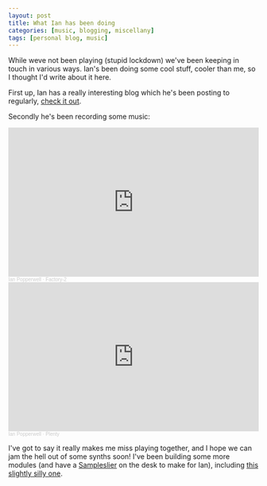 ```yaml
---
layout: post
title: What Ian has been doing
categories: [music, blogging, miscellany]
tags: [personal blog, music]
---
```


While weve not been playing (stupid lockdown) we've been keeping in touch in various ways. Ian's been doing some cool stuff, cooler than me, so I thought I'd write about it here.

First up, Ian has a really interesting blog which he's been posting to regularly, [check it out](https://unceasingechoes.blogspot.com/).

Secondly he's been recording some music:

<iframe width="100%" height="300" scrolling="no" frameborder="no" allow="autoplay" src="https://w.soundcloud.com/player/?url=https%3A//api.soundcloud.com/tracks/851120275&color=%23ff5500&auto_play=false&hide_related=false&show_comments=true&show_user=true&show_reposts=false&show_teaser=true&visual=true"></iframe><div style="font-size: 10px; color: #cccccc;line-break: anywhere;word-break: normal;overflow: hidden;white-space: nowrap;text-overflow: ellipsis; font-family: Interstate,Lucida Grande,Lucida Sans Unicode,Lucida Sans,Garuda,Verdana,Tahoma,sans-serif;font-weight: 100;"><a href="https://soundcloud.com/ian-popperwell" title="Ian Popperwell" target="_blank" style="color: #cccccc; text-decoration: none;">Ian Popperwell</a> · <a href="https://soundcloud.com/ian-popperwell/factory-2" title="Factory-2" target="_blank" style="color: #cccccc; text-decoration: none;">Factory-2</a></div>

<iframe width="100%" height="300" scrolling="no" frameborder="no" allow="autoplay" src="https://w.soundcloud.com/player/?url=https%3A//api.soundcloud.com/tracks/816467914&color=%23ff5500&auto_play=false&hide_related=false&show_comments=true&show_user=true&show_reposts=false&show_teaser=true&visual=true"></iframe><div style="font-size: 10px; color: #cccccc;line-break: anywhere;word-break: normal;overflow: hidden;white-space: nowrap;text-overflow: ellipsis; font-family: Interstate,Lucida Grande,Lucida Sans Unicode,Lucida Sans,Garuda,Verdana,Tahoma,sans-serif;font-weight: 100;"><a href="https://soundcloud.com/ian-popperwell" title="Ian Popperwell" target="_blank" style="color: #cccccc; text-decoration: none;">Ian Popperwell</a> · <a href="https://soundcloud.com/ian-popperwell/plenty" title="Plenty" target="_blank" style="color: #cccccc; text-decoration: none;">Plenty</a></div>

I've got to say it really makes me miss playing together, and I hope we can jam the hell out of some synths soon! I've been building some more modules (and have a [Sampleslier](https://www.ginkosynthese.com/product/1207513/sampleslicer-mkii-diy-kit) on the desk to make for Ian), including [this slightly silly one](https://metsonet.co.uk/projects/music/2020/07/02/TriADADAD.html).
